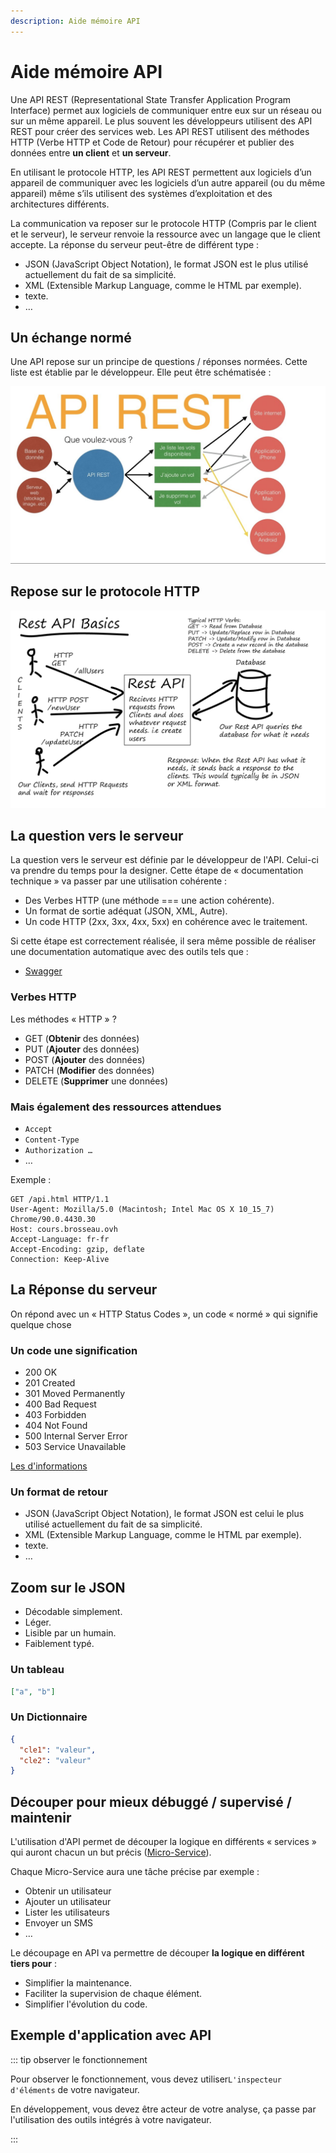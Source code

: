 ```yaml
---
description: Aide mémoire API
---
```


# Aide mémoire API

Une API REST (Representational State Transfer Application Program Interface) permet aux logiciels de communiquer entre eux sur un réseau ou sur un même appareil. Le plus souvent les développeurs utilisent des API REST pour créer des services web. Les API REST utilisent des méthodes HTTP (Verbe HTTP et Code de Retour) pour récupérer et publier des données entre **un client** et **un serveur**.

En utilisant le protocole HTTP, les API REST permettent aux logiciels d’un appareil de communiquer avec les logiciels d’un autre appareil (ou du même appareil) même s’ils utilisent des systèmes d’exploitation et des architectures différents.

La communication va reposer sur le protocole HTTP (Compris par le client et le serveur), le serveur renvoie la ressource avec un langage que le client accepte. La réponse du serveur peut-être de différent type :

- JSON (JavaScript Object Notation), le format JSON est le plus utilisé actuellement du fait de sa simplicité.
- XML (Extensible Markup Language, comme le HTML par exemple).
- texte.
- …

## Un échange normé

Une API repose sur un principe de questions / réponses normées. Cette liste est établie par le développeur. Elle peut être schématisée :

![Question et Réponses](./img/api_rest.jpeg)

## Repose sur le protocole HTTP

![Archi](./img/api.png)

## La question vers le serveur

La question vers le serveur est définie par le développeur de l'API. Celui-ci va prendre du temps pour la designer. Cette étape de « documentation technique » va passer par une utilisation cohérente :

- Des Verbes HTTP (une méthode === une action cohérente).
- Un format de sortie adéquat (JSON, XML, Autre).
- Un code HTTP (2xx, 3xx, 4xx, 5xx) en cohérence avec le traitement.

Si cette étape est correctement réalisée, il sera même possible de réaliser une documentation automatique avec des outils tels que :

- [Swagger](https://swagger.io/)

### Verbes HTTP

Les méthodes « HTTP » ?

- GET (**Obtenir** des données)
- PUT (**Ajouter** des données)
- POST (**Ajouter** des données)
- PATCH (**Modifier** des données)
- DELETE (**Supprimer** une données)

### Mais également des ressources attendues

- `Accept`
- `Content-Type`
- `Authorization …`
- …

Exemple :

```
GET /api.html HTTP/1.1
User-Agent: Mozilla/5.0 (Macintosh; Intel Mac OS X 10_15_7) Chrome/90.0.4430.30
Host: cours.brosseau.ovh
Accept-Language: fr-fr
Accept-Encoding: gzip, deflate
Connection: Keep-Alive
```

## La Réponse du serveur

On répond avec un « HTTP Status Codes », un code « normé » qui signifie quelque chose

### Un code une signification

- 200 OK
- 201 Created
- 301 Moved Permanently
- 400 Bad Request
- 403 Forbidden
- 404 Not Found
- 500 Internal Server Error
- 503 Service Unavailable

[Les d'informations](http://www.restapitutorial.com/httpstatuscodes.html)

### Un format de retour

- JSON (JavaScript Object Notation), le format JSON est celui le plus utilisé actuellement du fait de sa simplicité.
- XML (Extensible Markup Language, comme le HTML par exemple).
- texte.
- …

## Zoom sur le JSON

- Décodable simplement.
- Léger.
- Lisible par un humain.
- Faiblement typé.

### Un tableau

```json
["a", "b"]
```

### Un Dictionnaire

```json
{
  "cle1": "valeur",
  "cle2": "valeur"
}
```

## Découper pour mieux débuggé / supervisé / maintenir

L'utilisation d'API permet de découper la logique en différents « services » qui auront chacun un but précis ([Micro-Service](https://fr.wikipedia.org/wiki/Microservices)).

Chaque Micro-Service aura une tâche précise par exemple :

- Obtenir un utilisateur
- Ajouter un utilisateur
- Lister les utilisateurs
- Envoyer un SMS
- …

Le découpage en API va permettre de découper **la logique en différent tiers pour** :

- Simplifier la maintenance.
- Faciliter la supervision de chaque élément.
- Simplifier l'évolution du code.

## Exemple d'application avec API

<Sample src="api/chat" />

::: tip observer le fonctionnement

Pour observer le fonctionnement, vous devez utiliser`L'inspecteur d'éléments` de votre navigateur.

En développement, vous devez être acteur de votre analyse, ça passe par l'utilisation des outils intégrés à votre navigateur.

:::
